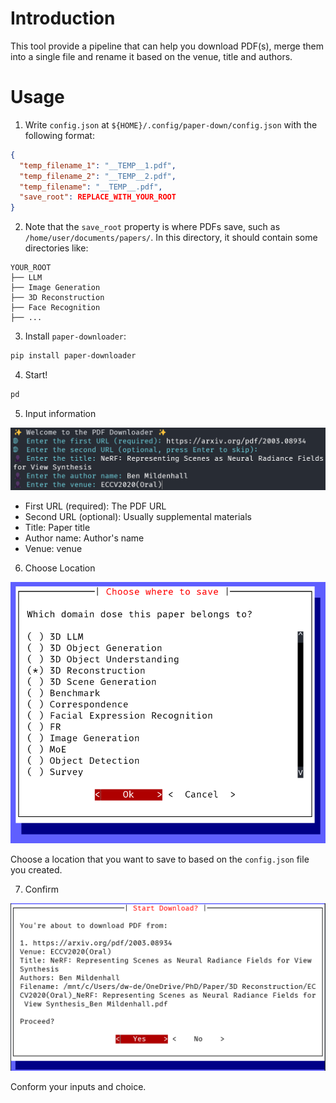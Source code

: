 # Introduction
This tool provide a pipeline that can help you download PDF(s), merge them into a single file and rename it based on the venue, title and authors.

# Usage
1. Write `config.json` at `${HOME}/.config/paper-down/config.json` with the following format:

```json
{
  "temp_filename_1": "__TEMP__1.pdf",
  "temp_filename_2": "__TEMP__2.pdf",
  "temp_filename": "__TEMP__.pdf",
  "save_root": REPLACE_WITH_YOUR_ROOT
}
```

2. Note that the `save_root` property is where PDFs save, such as `/home/user/documents/papers/`.
In this directory, it should contain some directories like:
```plaintext
YOUR_ROOT
├── LLM
├── Image Generation 
├── 3D Reconstruction
├── Face Recognition
├── ...
```

3. Install `paper-downloader`:

```bash
pip install paper-downloader
```

4. Start!

```bash
pd
```

5. Input information

![Input](assets/Input.png)

- First URL (required): The PDF URL
- Second URL (optional): Usually supplemental materials
- Title: Paper title
- Author name: Author's name
- Venue: venue

6. Choose Location

![Choose](assets/Choose.png)

Choose a location that you want to save to based on the `config.json` file you created.

7. Confirm

![Confirm](assets/Info.png)

Conform your inputs and choice.
